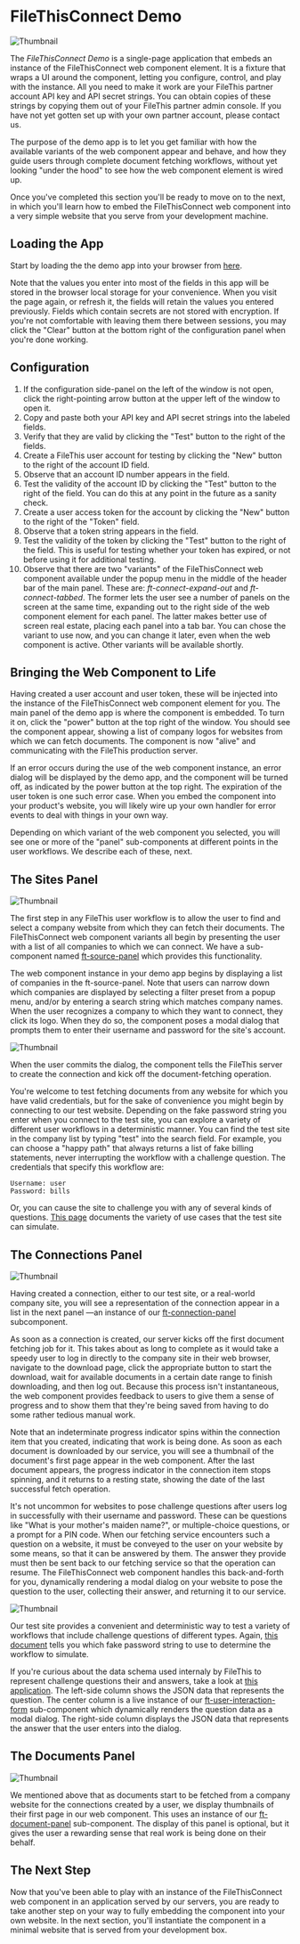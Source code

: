 # FileThisConnect Demo

![Thumbnail](img/ft-connect-demo.png)

The _FileThisConnect Demo_ is a single-page application that embeds an instance of the FileThisConnect web component element. It is a fixture that wraps a UI around the component, letting you configure, control, and play with the instance. All you need to make it work are your FileThis partner account API key and API secret strings. You can obtain copies of these strings by copying them out of your FileThis partner admin console. If you have not yet gotten set up with your own partner account, please contact us.

The purpose of the demo app is to let you get familiar with how the available variants of the web component appear and behave, and how they guide users through complete document fetching workflows, without yet looking "under the hood" to see how the web component element is wired up.

Once you've completed this section you'll be ready to move on to the next, in which you'll learn how to embed the FileThisConnect web component into a very simple website that you serve from your development machine.

## Loading the App

Start by loading the the demo app into your browser from [here](https://filethis.github.io/ft-connect-demo/).

Note that the values you enter into most of the fields in this app will be stored in the browser local storage for your convenience. When you visit the page again, or refresh it, the fields will retain the values you entered previously. Fields which contain secrets are not stored with encryption. If you're not comfortable with leaving them there between sessions, you may click the "Clear" button at the bottom right of the configuration panel when you're done working.

## Configuration

1. If the configuration side-panel on the left of the window is not open, click the right-pointing arrow button at the upper left of the window to open it.
2. Copy and paste both your API key and API secret strings into the labeled fields.
3. Verify that they are valid by clicking the "Test" button to the right of the fields.
4. Create a FileThis user account for testing by clicking the "New" button to the right of the account ID field.
5. Observe that an account ID number appears in the field.
6. Test the validity of the account ID by clicking the "Test" button to the right of the field. You can do this at any point in the future as a sanity check.
7. Create a user access token for the account by clicking the "New" button to the right of the "Token" field.
8. Observe that a token string appears in the field.
9. Test the validity of the token by clicking the "Test" button to the right of the field. This is useful for testing whether your token has expired, or not before using it for additional testing.
10. Observe that there are two "variants" of the FileThisConnect web component available under the popup menu in the middle of the header bar of the main panel. These are: _ft-connect-expand-out_ and _ft-connect-tabbed_. The former lets the user see a number of panels on the screen at the same time, expanding out to the right side of the web component element for each panel. The latter makes better use of screen real estate, placing each panel into a tab bar. You can chose the variant to use now, and you can change it later, even when the web component is active. Other variants will be available shortly.


## Bringing the Web Component to Life

Having created a user account and user token, these will be injected into the instance of the FileThisConnect web component element for you. The main panel of the demo app is where the component is embedded. To turn it on, click the "power" button at the top right of the window. You should see the component appear, showing a list of company logos for websites from which we can fetch documents. The component is now "alive" and communicating with the FileThis production server.

If an error occurs during the use of the web component instance, an error dialog will be displayed by the demo app, and the component will be turned off, as indicated by the power button at the top right. The expiration of the user token is one such error case. When you embed the component into your product's website, you will likely wire up your own handler for error events to deal with things in your own way.

Depending on which variant of the web component you selected, you will see one or more of the "panel" sub-components at different points in the user workflows. We describe each of these, next.

## The Sites Panel

![Thumbnail](img/ft-source-panel.png)

The first step in any FileThis user workflow is to allow the user to find and select a company website from which they can fetch their documents. The FileThisConnect web component variants all begin by presenting the user with a list of all companies to which we can connect. We have a sub-component named [ft-source-panel](https://filethis.github.io/ft-source-panel/components/ft-source-panel/) which provides this functionality.

The web component instance in your demo app begins by displaying a list of companies in the ft-source-panel. Note that users can narrow down which companies are displayed by selecting a filter preset from a popup menu, and/or by entering a search string which matches company names. When the user recognizes a company to which they want to connect, they click its logo. When they do so, the component poses a modal dialog that prompts them to enter their username and password for the site's account.

![Thumbnail](img/ft-create-connection-dialog.png)

 When the user commits the dialog, the component tells the FileThis server to create the connection and kick off the document-fetching operation.

You're welcome to test fetching documents from any website for which you have valid credentials, but for the sake of convenience you might begin by connecting to our test website. Depending on the fake password string you enter when you connect to the test site, you can explore a variety of different user workflows in a deterministic manner. You can find the test site in the company list by typing "test" into the search field. For example, you can choose a "happy path" that always returns a list of fake billing statements, never interrupting the workflow with a challenge question. The credentials that specify this workflow are:

```
Username: user
Password: bills
```

Or, you can cause the site to challenge you with any of several kinds of questions. [This page](https://filethis.github.io/developer-docs/pdf/filethis-test-site-usage.pdf) documents the variety of use cases that the test site can simulate.

## The Connections Panel

![Thumbnail](img/ft-connection-panel.png)

Having created a connection, either to our test site, or a real-world company site, you will see a representation of the connection appear in a list in the next panel —an instance of our [ft-connection-panel](https://filethis.github.io/ft-connection-panel/components/ft-connection-panel/) subcomponent.

As soon as a connection is created, our server kicks off the first document fetching job for it. This takes about as long to complete as it would take a speedy user to log in directly to the company site in their web browser, navigate to the download page, click the appropriate button to start the download, wait for available documents in a certain date range to finish downloading, and then log out. Because this process isn't instantaneous, the web component provides feedback to users to give them a sense of progress and to show them that they're being saved from having to do some rather tedious manual work.

Note that an indeterminate progress indicator spins within the connection item that you created, indicating that work is being done. As soon as each document is downloaded by our service, you will see a thumbnail of the document's first page appear in the web component. After the last document appears, the progress indicator in the connection item stops spinning, and it returns to a resting state, showing the date of the last successful fetch operation.

It's not uncommon for websites to pose challenge questions after users log in successfully with their username and password. These can be questions like "What is your mother's maiden name?", or multiple-choice questions, or a prompt for a PIN code. When our fetching service encounters such a question on a website, it must be conveyed to the user on your website by some means, so that it can be answered by them. The answer they provide must then be sent back to our fetching service so that the operation can resume. The FileThisConnect web component handles this back-and-forth for you, dynamically rendering a modal dialog on your website to pose the question to the user, collecting their answer, and returning it to our service.

![Thumbnail](img/ft-user-interaction-form.png)

Our test site provides a convenient and deterministic way to test a variety of workflows that include challenge questions of different types. Again, [this document](https://filethis.github.io/developer-docs/pdf/filethis-test-site-usage.pdf) tells you which fake password string to use to determine the workflow to simulate.

If you're curious about the data schema used internaly by FileThis to represent challenge questions their and answers, take a look at [this application](https://filethis.github.io/ft-user-interactions-demo/). The left-side column shows the JSON data that represents the question. The center column is a live instance of our [ft-user-interaction-form](https://filethis.github.io/ft-user-interaction-form/components/ft-user-interaction-form/) sub-component which dynamically renders the question data as a modal dialog. The right-side column displays the JSON data that represents the answer that the user enters into the dialog.

## The Documents Panel

![Thumbnail](img/ft-document-panel.png)

We mentioned above that as documents start to be fetched from a company website for the connections created by a user, we display thumbnails of their first page in our web component. This uses an instance of our [ft-document-panel](https://filethis.github.io/ft-document-panel/components/ft-document-panel/) sub-component. The display of this panel is optional, but it gives the user a rewarding sense that real work is being done on their behalf.


## The Next Step

Now that you've been able to play with an instance of the FileThisConnect web component in an application served by our servers, you are ready to take another step on your way to fully embedding the component into your own website. In the next section, you'll instantiate the component in a minimal website that is served from your development box.